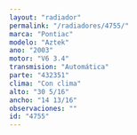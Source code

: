 ```yaml
---
layout: "radiador"
permalink: "/radiadores/4755/"
marca: "Pontiac"
modelo: "Aztek"
ano: "2003"
motor: "V6 3.4"
transmision: "Automática"
parte: "432351"
clima: "Con clima"
alto: "30 5/16"
ancho: "14 13/16"
observaciones: ""
id: "4755"
---
```


